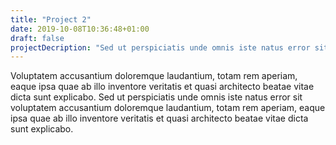 ```yaml
---
title: "Project 2"
date: 2019-10-08T10:36:48+01:00
draft: false
projectDecription: "Sed ut perspiciatis unde omnis iste natus error sit voluptatem accusantium"
---
```


Voluptatem accusantium doloremque laudantium, totam rem aperiam, eaque ipsa quae ab illo inventore veritatis et quasi architecto beatae vitae dicta sunt explicabo. Sed ut perspiciatis unde omnis iste natus error sit voluptatem accusantium doloremque laudantium, totam rem aperiam, eaque ipsa quae ab illo inventore veritatis et quasi architecto beatae vitae dicta sunt explicabo. 
